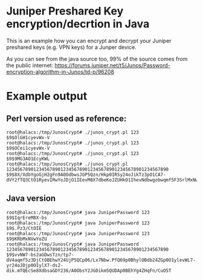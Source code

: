 # Juniper Preshared Key encryption/decrtion in Java
This is an example how you can encrypt and decrypt your Juniper preshared keys (e.g. VPN keys) for a Junper device.

As you can see from the java source too, 99% of the source comes from the public internet: https://forums.juniper.net/t5/Junos/Password-encryption-algorithm-in-Junos/td-p/96208

# Example output

## Perl version used as reference:
```
root@halacs:/tmp/JunosCrypt# ./junos_crypt.pl 123
$9$OlGH1cyevWx-V
root@halacs:/tmp/JunosCrypt# ./junos_crypt.pl 123
$9$OCei1cyevWx-V
root@halacs:/tmp/JunosCrypt# ./junos_crypt.pl 123
$9$9MG3AO1EcyKWL
root@halacs:/tmp/JunosCrypt# ./junos_crypt.pl 123456789012345678901234567890123456789012345678901234567890
$9$8X/XdbYgoGjH2gFn9A0OdbwsJGP5Qzn/Hkp0IRSy24oJikTz3pO1CA7-dVY2fTQ3CtO1RyevIRwYoJDjO1IEevM8X7dbeKoJZUHkO1IhevNdbwgobwqmf5F3SrlMxNwYgGjH4o/CAu1IYg4oUjHqm5z3iHuO1RSy4aJD.P69ApBIzF
```

## Java version
```
root@halacs:/tmp/JunosCrypt# java JuniperPassword 123
$9$IqrEreM8X-bs
root@halacs:/tmp/JunosCrypt# java JuniperPassword 123
$9$.Pz3/CtOIE
root@halacs:/tmp/JunosCrypt# java JuniperPassword 123
$9$KRbMxNVwYoZU
root@halacs:/tmp/JunosCrypt# java JuniperPassword 123456789012345678901234567890123456789012345678901234567890
$9$vvNW7-bs2aGDwsTzn/tp7-dV4aqmf5z3DjCtOBEhwY24UjP5QCp06/Lx7Nbw.PfQ69p0BhylOBdb24ZGp0O1ylevWL7-yr24oJDjp0OIylX7-ds2-dik.mTQEcSe8XdbsaGDY236/A0ObsY2JGDikm5QUDAp0BEhYg4ZHqFn/CuO5T
```
